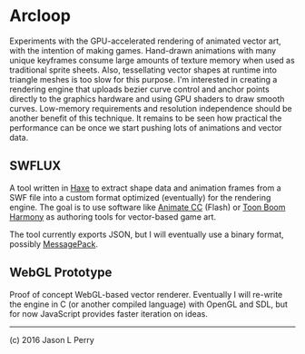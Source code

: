 # Arcloop

Experiments with the GPU-accelerated rendering of animated vector art, with the intention of making games. Hand-drawn animations with many unique keyframes consume large amounts of texture memory when used as traditional sprite sheets. Also, tessellating vector shapes at runtime into triangle meshes is too slow for this purpose. I'm interested in creating a rendering engine that uploads bezier curve control and anchor points directly to the graphics hardware and using GPU shaders to draw smooth curves. Low-memory requirements and resolution independence should be another benefit of this technique. It remains to be seen how practical the performance can be once we start pushing lots of animations and vector data.

## SWFLUX

A tool written in [Haxe](http://haxe.org) to extract shape data and animation frames from a SWF file into a custom format optimized (eventually) for the rendering engine. The goal is to use software like [Animate CC](https://www.adobe.com/products/animate.html) (Flash) or [Toon Boom Harmony](https://www.toonboom.com/products/harmony) as authoring tools for vector-based game art.

The tool currently exports JSON, but I will eventually use a binary format, possibly [MessagePack](http://msgpack.org).

## WebGL Prototype

Proof of concept WebGL-based vector renderer. Eventually I will re-write the engine in C (or another compiled language) with OpenGL and SDL, but for now JavaScript provides faster iteration on ideas.

---

(c) 2016 Jason L Perry
